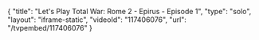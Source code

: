 {
    "title": "Let's Play Total War: Rome 2 - Epirus - Episode 1",
    "type": "solo",
    "layout": "iframe-static",
    "videoId": "117406076",
    "url": "\/tvpembed\/117406076"
}
